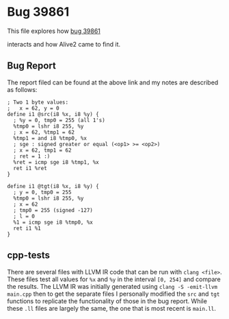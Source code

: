 # Bug 39861

This file explores how [bug 39861](https://bugs.llvm.org/show_bug.cgi?id=39861#c0)

interacts and how Alive2 came to find it.

## Bug Report

The report filed can be found at the above link and my notes are described as follows:

```
; Two 1 byte values:
;   x = 62, y = 0
define i1 @src(i8 %x, i8 %y) {
  ; %y = 0, tmp0 = 255 (all 1's)
  %tmp0 = lshr i8 255, %y
  ; x = 62, %tmp1 = 62
  %tmp1 = and i8 %tmp0, %x
  ; sge : signed greater or equal (<op1> >= <op2>)
  ; x = 62, tmp1 = 62
  ; ret = 1 :)
  %ret = icmp sge i8 %tmp1, %x
  ret i1 %ret
}

define i1 @tgt(i8 %x, i8 %y) {
  ; y = 0, tmp0 = 255
  %tmp0 = lshr i8 255, %y
  ; x = 62
  ; tmp0 = 255 (signed -127)
  ; l = 0
  %1 = icmp sge i8 %tmp0, %x
  ret i1 %1
}
```

## cpp-tests

There are several files with LLVM IR code that can be run with `clang <file>`.
These files test all values for `%x` and `%y` in the interval `[0, 254]` and compare
the results. The LLVM IR was initially generated using `clang -S -emit-llvm main.cpp`
then to get the separate files I personally modified the `src` and `tgt` functions to 
replicate the functionality of those in the bug report. While these `.ll` files are largely
the same, the one that is most recent is `main.ll`.

